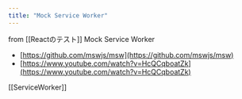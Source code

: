 ```yaml
---
title: "Mock Service Worker"
---
```


from [[Reactのテスト]]
Mock Service Worker
- [https://github.com/mswjs/msw](https://github.com/mswjs/msw)
- [https://www.youtube.com/watch?v=HcQCqboatZk](https://www.youtube.com/watch?v=HcQCqboatZk)

[[ServiceWorker]]
